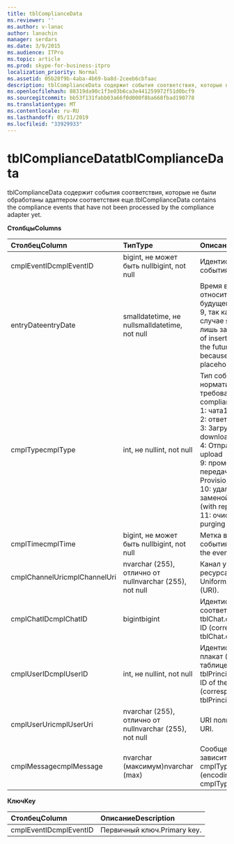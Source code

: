 ```yaml
---
title: tblComplianceData
ms.reviewer: ''
ms.author: v-lanac
author: lanachin
manager: serdars
ms.date: 3/9/2015
ms.audience: ITPro
ms.topic: article
ms.prod: skype-for-business-itpro
localization_priority: Normal
ms.assetid: 05b28f9b-4aba-4b69-ba8d-2ceeb6cbfaac
description: tblComplianceData содержит события соответствия, которые не были обработаны адаптером соответствия еще.
ms.openlocfilehash: 88319da90c1f3e03b6ca3e441259972f51d0bcf9
ms.sourcegitcommit: bb53f131fabb03a66f0d000f8ba668fbad190778
ms.translationtype: MT
ms.contentlocale: ru-RU
ms.lasthandoff: 05/11/2019
ms.locfileid: "33929933"
---
```

# <a name="tblcompliancedata"></a><span data-ttu-id="96f69-103">tblComplianceData</span><span class="sxs-lookup"><span data-stu-id="96f69-103">tblComplianceData</span></span>
 
<span data-ttu-id="96f69-104">tblComplianceData содержит события соответствия, которые не были обработаны адаптером соответствия еще.</span><span class="sxs-lookup"><span data-stu-id="96f69-104">tblComplianceData contains the compliance events that have not been processed by the compliance adapter yet.</span></span>
  
<span data-ttu-id="96f69-105">**Столбцы**</span><span class="sxs-lookup"><span data-stu-id="96f69-105">**Columns**</span></span>

|<span data-ttu-id="96f69-106">**Столбец**</span><span class="sxs-lookup"><span data-stu-id="96f69-106">**Column**</span></span>|<span data-ttu-id="96f69-107">**Тип**</span><span class="sxs-lookup"><span data-stu-id="96f69-107">**Type**</span></span>|<span data-ttu-id="96f69-108">**Описание**</span><span class="sxs-lookup"><span data-stu-id="96f69-108">**Description**</span></span>|
|:-----|:-----|:-----|
|<span data-ttu-id="96f69-109">cmplEventID</span><span class="sxs-lookup"><span data-stu-id="96f69-109">cmplEventID</span></span>  <br/> |<span data-ttu-id="96f69-110">bigint, не может быть null</span><span class="sxs-lookup"><span data-stu-id="96f69-110">bigint, not null</span></span>  <br/> |<span data-ttu-id="96f69-111">Идентификатор события.</span><span class="sxs-lookup"><span data-stu-id="96f69-111">Event ID.</span></span>  <br/> |
|<span data-ttu-id="96f69-112">entryDate</span><span class="sxs-lookup"><span data-stu-id="96f69-112">entryDate</span></span>  <br/> |<span data-ttu-id="96f69-113">smalldatetime, не null</span><span class="sxs-lookup"><span data-stu-id="96f69-113">smalldatetime, not null</span></span>  <br/> |<span data-ttu-id="96f69-114">Время вставки (может относиться к далекому будущему для cmplType = 9, так как запись в этом случае является всего лишь заполнителем).</span><span class="sxs-lookup"><span data-stu-id="96f69-114">Time of insertion (may be far in the future for cmplType=9 because the entry is just a placeholder in that case).</span></span>  <br/> |
|<span data-ttu-id="96f69-115">cmplType</span><span class="sxs-lookup"><span data-stu-id="96f69-115">cmplType</span></span>  <br/> |<span data-ttu-id="96f69-116">int, не null</span><span class="sxs-lookup"><span data-stu-id="96f69-116">int, not null</span></span>  <br/> | <span data-ttu-id="96f69-117">Тип события соответствия нормативным требованиям:</span><span class="sxs-lookup"><span data-stu-id="96f69-117">Type of compliance event:</span></span> <br/>  <span data-ttu-id="96f69-118">1: чата</span><span class="sxs-lookup"><span data-stu-id="96f69-118">1: Chat</span></span> <br/>  <span data-ttu-id="96f69-119">2: ответ на чат</span><span class="sxs-lookup"><span data-stu-id="96f69-119">2: Backchat</span></span> <br/>  <span data-ttu-id="96f69-120">3: Загрузка файла</span><span class="sxs-lookup"><span data-stu-id="96f69-120">3: File download</span></span> <br/>  <span data-ttu-id="96f69-121">4: Отправка файла</span><span class="sxs-lookup"><span data-stu-id="96f69-121">4: File upload</span></span> <br/>  <span data-ttu-id="96f69-122">9: промежуточная передача файла</span><span class="sxs-lookup"><span data-stu-id="96f69-122">9: Provisional file transfer</span></span> <br/>  <span data-ttu-id="96f69-123">10: удаление чата (с заменой)</span><span class="sxs-lookup"><span data-stu-id="96f69-123">10: Chat deletion (with replace)</span></span> <br/>  <span data-ttu-id="96f69-124">11: очистка чата</span><span class="sxs-lookup"><span data-stu-id="96f69-124">11: Chat purging</span></span> <br/> |
|<span data-ttu-id="96f69-125">cmplTime</span><span class="sxs-lookup"><span data-stu-id="96f69-125">cmplTime</span></span>  <br/> |<span data-ttu-id="96f69-126">bigint, не может быть null</span><span class="sxs-lookup"><span data-stu-id="96f69-126">bigint, not null</span></span>  <br/> |<span data-ttu-id="96f69-127">Метка времени для события.</span><span class="sxs-lookup"><span data-stu-id="96f69-127">Time stamp for the event.</span></span>  <br/> |
|<span data-ttu-id="96f69-128">cmplChannelUri</span><span class="sxs-lookup"><span data-stu-id="96f69-128">cmplChannelUri</span></span>  <br/> |<span data-ttu-id="96f69-129">nvarchar (255), отлично от null</span><span class="sxs-lookup"><span data-stu-id="96f69-129">nvarchar (255), not null</span></span>  <br/> |<span data-ttu-id="96f69-130">Канал универсальный код ресурса (URI).</span><span class="sxs-lookup"><span data-stu-id="96f69-130">Channel Uniform Resource Identifier (URI).</span></span>  <br/> |
|<span data-ttu-id="96f69-131">cmplChatID</span><span class="sxs-lookup"><span data-stu-id="96f69-131">cmplChatID</span></span>  <br/> |<span data-ttu-id="96f69-132">bigint</span><span class="sxs-lookup"><span data-stu-id="96f69-132">bigint</span></span>  <br/> |<span data-ttu-id="96f69-133">Идентификатор (в соответствии с таблицей tblChat.chatId) чата.</span><span class="sxs-lookup"><span data-stu-id="96f69-133">Chat ID (corresponding to tblChat.chatId table).</span></span>  <br/> |
|<span data-ttu-id="96f69-134">cmplUserID</span><span class="sxs-lookup"><span data-stu-id="96f69-134">cmplUserID</span></span>  <br/> |<span data-ttu-id="96f69-135">int, не null</span><span class="sxs-lookup"><span data-stu-id="96f69-135">int, not null</span></span>  <br/> |<span data-ttu-id="96f69-136">Идентификатор субъекта плакат (в соответствии с таблицей tblPrincipal.prinID).</span><span class="sxs-lookup"><span data-stu-id="96f69-136">Principal ID of the poster (corresponding to tblPrincipal.prinID table).</span></span>  <br/> |
|<span data-ttu-id="96f69-137">cmplUserUri</span><span class="sxs-lookup"><span data-stu-id="96f69-137">cmplUserUri</span></span>  <br/> |<span data-ttu-id="96f69-138">nvarchar (255), отлично от null</span><span class="sxs-lookup"><span data-stu-id="96f69-138">nvarchar (255), not null</span></span>  <br/> |<span data-ttu-id="96f69-139">URI пользователя.</span><span class="sxs-lookup"><span data-stu-id="96f69-139">User URI.</span></span>  <br/> |
|<span data-ttu-id="96f69-140">cmplMessage</span><span class="sxs-lookup"><span data-stu-id="96f69-140">cmplMessage</span></span>  <br/> |<span data-ttu-id="96f69-141">nvarchar (максимум)</span><span class="sxs-lookup"><span data-stu-id="96f69-141">nvarchar (max)</span></span>  <br/> |<span data-ttu-id="96f69-142">Сообщение (кодировка зависит от cmplType).</span><span class="sxs-lookup"><span data-stu-id="96f69-142">Message (encoding depends on cmplType).</span></span>  <br/> |
   
<span data-ttu-id="96f69-143">**Ключ**</span><span class="sxs-lookup"><span data-stu-id="96f69-143">**Key**</span></span>

|<span data-ttu-id="96f69-144">**Столбец**</span><span class="sxs-lookup"><span data-stu-id="96f69-144">**Column**</span></span>|<span data-ttu-id="96f69-145">**Описание**</span><span class="sxs-lookup"><span data-stu-id="96f69-145">**Description**</span></span>|
|:-----|:-----|
|<span data-ttu-id="96f69-146">cmplEventID</span><span class="sxs-lookup"><span data-stu-id="96f69-146">cmplEventID</span></span>  <br/> |<span data-ttu-id="96f69-147">Первичный ключ.</span><span class="sxs-lookup"><span data-stu-id="96f69-147">Primary key.</span></span>  <br/> |
   

